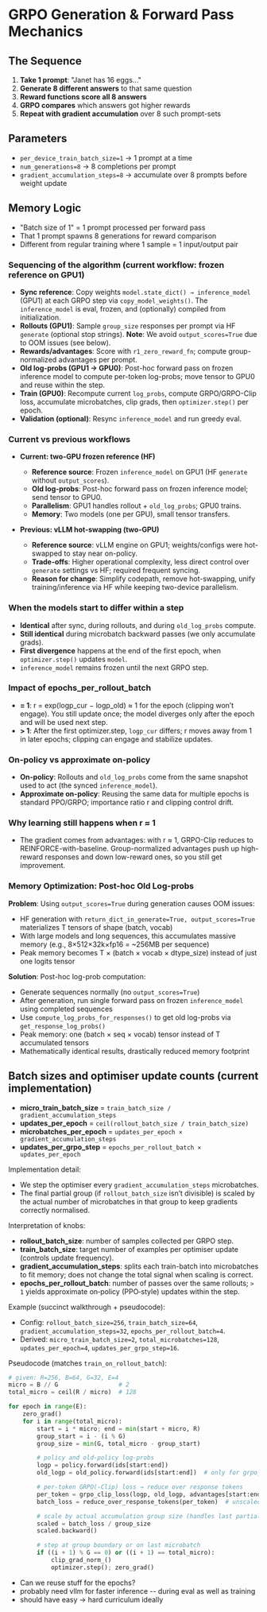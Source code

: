 # GRPO Generation & Forward Pass Mechanics

## The Sequence

1. **Take 1 prompt**: "Janet has 16 eggs..."
2. **Generate 8 different answers** to that same question
3. **Reward functions score all 8 answers**
4. **GRPO compares** which answers got higher rewards
5. **Repeat with gradient accumulation** over 8 such prompt-sets

## Parameters
- `per_device_train_batch_size=1` → 1 prompt at a time
- `num_generations=8` → 8 completions per prompt
- `gradient_accumulation_steps=8` → accumulate over 8 prompts before weight update

## Memory Logic
- "Batch size of 1" = 1 prompt processed per forward pass
- That 1 prompt spawns 8 generations for reward comparison
- Different from regular training where 1 sample = 1 input/output pair



### Sequencing of the algorithm (current workflow: frozen reference on GPU1)
- **Sync reference**: Copy weights `model.state_dict() → inference_model` (GPU1) at each GRPO step via `copy_model_weights()`. The `inference_model` is eval, frozen, and (optionally) compiled from initialization.
- **Rollouts (GPU1)**: Sample `group_size` responses per prompt via HF `generate` (optional stop strings). **Note**: We avoid `output_scores=True` due to OOM issues (see below).
- **Rewards/advantages**: Score with `r1_zero_reward_fn`; compute group-normalized advantages per prompt.
- **Old log-probs (GPU1 → GPU0)**: Post-hoc forward pass on frozen inference model to compute per-token log-probs; move tensor to GPU0 and reuse within the step.
- **Train (GPU0)**: Recompute current `log_probs`, compute GRPO/GRPO-Clip loss, accumulate microbatches, clip grads, then `optimizer.step()` per epoch.
- **Validation (optional)**: Resync `inference_model` and run greedy eval.

### Current vs previous workflows
- **Current: two-GPU frozen reference (HF)**
  - **Reference source**: Frozen `inference_model` on GPU1 (HF `generate` without `output_scores`).
  - **Old log-probs**: Post-hoc forward pass on frozen inference model; send tensor to GPU0.
  - **Parallelism**: GPU1 handles rollout + `old_log_probs`; GPU0 trains.
  - **Memory**: Two models (one per GPU), small tensor transfers.

- **Previous: vLLM hot-swapping (two-GPU)**
  - **Reference source**: vLLM engine on GPU1; weights/configs were hot-swapped to stay near on-policy.
  - **Trade-offs**: Higher operational complexity, less direct control over `generate` settings vs HF; required frequent syncing.
  - **Reason for change**: Simplify codepath, remove hot-swapping, unify training/inference via HF while keeping two-device parallelism.

### When the models start to differ within a step
- **Identical** after sync, during rollouts, and during `old_log_probs` compute.
- **Still identical** during microbatch backward passes (we only accumulate grads).
- **First divergence** happens at the end of the first epoch, when `optimizer.step()` updates `model`.
- `inference_model` remains frozen until the next GRPO step.

### Impact of epochs_per_rollout_batch
- **= 1**: r = exp(logp_cur − logp_old) ≈ 1 for the epoch (clipping won’t engage). You still update once; the model diverges only after the epoch and will be used next step.
- **> 1**: After the first optimizer.step, `logp_cur` differs; r moves away from 1 in later epochs; clipping can engage and stabilize updates.

### On-policy vs approximate on-policy
- **On-policy**: Rollouts and `old_log_probs` come from the same snapshot used to act (the synced `inference_model`).
- **Approximate on-policy**: Reusing the same data for multiple epochs is standard PPO/GRPO; importance ratio r and clipping control drift.

### Why learning still happens when r ≈ 1
- The gradient comes from advantages: with r ≈ 1, GRPO-Clip reduces to REINFORCE-with-baseline. Group-normalized advantages push up high-reward responses and down low-reward ones, so you still get improvement.

### Memory Optimization: Post-hoc Old Log-probs
**Problem**: Using `output_scores=True` during generation causes OOM issues:
- HF generation with `return_dict_in_generate=True, output_scores=True` materializes T tensors of shape (batch, vocab)
- With large models and long sequences, this accumulates massive memory (e.g., 8×512×32k×fp16 = ~256MB per sequence)
- Peak memory becomes T × (batch × vocab × dtype_size) instead of just one logits tensor

**Solution**: Post-hoc log-prob computation:
- Generate sequences normally (no `output_scores=True`)
- After generation, run single forward pass on frozen `inference_model` using completed sequences
- Use `compute_log_probs_for_responses()` to get old log-probs via `get_response_log_probs()`
- Peak memory: one (batch × seq × vocab) tensor instead of T accumulated tensors
- Mathematically identical results, drastically reduced memory footprint


## Batch sizes and optimiser update counts (current implementation)

- **micro_train_batch_size** = `train_batch_size / gradient_accumulation_steps`
- **updates_per_epoch** = `ceil(rollout_batch_size / train_batch_size)`
- **microbatches_per_epoch** = `updates_per_epoch × gradient_accumulation_steps`
- **updates_per_grpo_step** = `epochs_per_rollout_batch × updates_per_epoch`

Implementation detail:
- We step the optimiser every `gradient_accumulation_steps` microbatches.
- The final partial group (if `rollout_batch_size` isn’t divisible) is scaled by the actual number of microbatches in that group to keep gradients correctly normalised.

Interpretation of knobs:
- **rollout_batch_size**: number of samples collected per GRPO step.
- **train_batch_size**: target number of examples per optimiser update (controls update frequency).
- **gradient_accumulation_steps**: splits each train-batch into microbatches to fit memory; does not change the total signal when scaling is correct.
- **epochs_per_rollout_batch**: number of passes over the same rollouts; `> 1` yields approximate on‑policy (PPO‑style) updates within the step.

Example (succinct walkthrough + pseudocode):
- Config: `rollout_batch_size=256`, `train_batch_size=64`, `gradient_accumulation_steps=32`, `epochs_per_rollout_batch=4`.
- Derived: `micro_train_batch_size=2`, `total_microbatches=128`, `updates_per_epoch=4`, `updates_per_grpo_step=16`.

Pseudocode (matches `train_on_rollout_batch`):
```python
# given: R=256, B=64, G=32, E=4
micro = B // G                 # 2
total_micro = ceil(R / micro)  # 128

for epoch in range(E):
    zero_grad()
    for i in range(total_micro):
        start = i * micro; end = min(start + micro, R)
        group_start = i - (i % G)
        group_size = min(G, total_micro - group_start)

        # policy and old-policy log-probs
        logp = policy.forward(ids[start:end])
        old_logp = old_policy.forward(ids[start:end])  # only for grpo_clip

        # per-token GRPO(-Clip) loss → reduce over response tokens
        per_token = grpo_clip_loss(logp, old_logp, advantages[start:end])
        batch_loss = reduce_over_response_tokens(per_token)  # unscaled

        # scale by actual accumulation group size (handles last partial group)
        scaled = batch_loss / group_size
        scaled.backward()

        # step at group boundary or on last microbatch
        if ((i + 1) % G == 0) or ((i + 1) == total_micro):
            clip_grad_norm_()
            optimizer.step(); zero_grad()
```




- Can we reuse stuff for the epochs?
- probably need vllm for faster inference -- during eval as well as training
- should have easy -> hard curriculum ideally